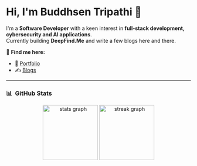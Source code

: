 # Hi, I'm Buddhsen Tripathi 👋

I'm a **Software Developer** with a keen interest in **full-stack development, cybersecurity and AI applications**.  
Currently building **DeepFind.Me** and write a few blogs here and there.

🔗 **Find me here:**  
- 🚀 [Portfolio](https://www.buddhsentripathi.com)  
- ✍️ [Blogs](https://www.buddhsentripathi.com/blogs)  

---

<h3> 📊 &nbsp;GitHub Stats</h3>

<div align="center">
  <img src="https://github-readme-stats.vercel.app/api?username=buddhsen-tripathi&hide_title=true&hide_rank=false&show_icons=true&include_all_commits=true&count_private=true&disable_animations=false&theme=onedark&locale=en&hide_border=false&order=1" height="150" alt="stats graph" />
  <img src="https://streak-stats.demolab.com?user=buddhsen-tripathi&locale=en&mode=daily&theme=onedark&hide_border=false&border_radius=5&order=3" height="150" alt="streak graph" />
</div>
